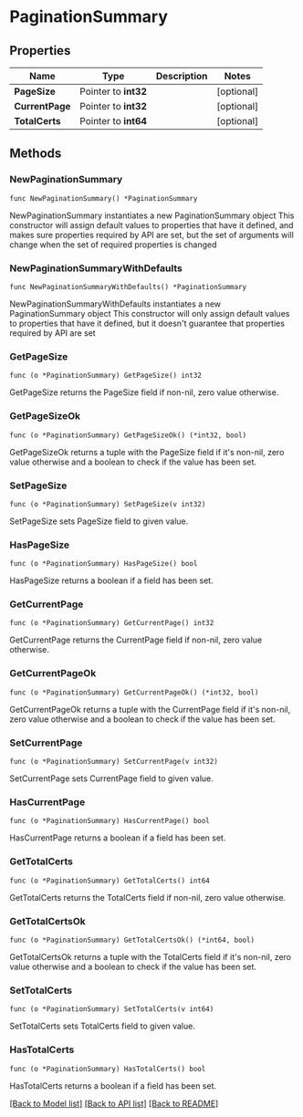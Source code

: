 # PaginationSummary

## Properties

Name | Type | Description | Notes
------------ | ------------- | ------------- | -------------
**PageSize** | Pointer to **int32** |  | [optional] 
**CurrentPage** | Pointer to **int32** |  | [optional] 
**TotalCerts** | Pointer to **int64** |  | [optional] 

## Methods

### NewPaginationSummary

`func NewPaginationSummary() *PaginationSummary`

NewPaginationSummary instantiates a new PaginationSummary object
This constructor will assign default values to properties that have it defined,
and makes sure properties required by API are set, but the set of arguments
will change when the set of required properties is changed

### NewPaginationSummaryWithDefaults

`func NewPaginationSummaryWithDefaults() *PaginationSummary`

NewPaginationSummaryWithDefaults instantiates a new PaginationSummary object
This constructor will only assign default values to properties that have it defined,
but it doesn't guarantee that properties required by API are set

### GetPageSize

`func (o *PaginationSummary) GetPageSize() int32`

GetPageSize returns the PageSize field if non-nil, zero value otherwise.

### GetPageSizeOk

`func (o *PaginationSummary) GetPageSizeOk() (*int32, bool)`

GetPageSizeOk returns a tuple with the PageSize field if it's non-nil, zero value otherwise
and a boolean to check if the value has been set.

### SetPageSize

`func (o *PaginationSummary) SetPageSize(v int32)`

SetPageSize sets PageSize field to given value.

### HasPageSize

`func (o *PaginationSummary) HasPageSize() bool`

HasPageSize returns a boolean if a field has been set.

### GetCurrentPage

`func (o *PaginationSummary) GetCurrentPage() int32`

GetCurrentPage returns the CurrentPage field if non-nil, zero value otherwise.

### GetCurrentPageOk

`func (o *PaginationSummary) GetCurrentPageOk() (*int32, bool)`

GetCurrentPageOk returns a tuple with the CurrentPage field if it's non-nil, zero value otherwise
and a boolean to check if the value has been set.

### SetCurrentPage

`func (o *PaginationSummary) SetCurrentPage(v int32)`

SetCurrentPage sets CurrentPage field to given value.

### HasCurrentPage

`func (o *PaginationSummary) HasCurrentPage() bool`

HasCurrentPage returns a boolean if a field has been set.

### GetTotalCerts

`func (o *PaginationSummary) GetTotalCerts() int64`

GetTotalCerts returns the TotalCerts field if non-nil, zero value otherwise.

### GetTotalCertsOk

`func (o *PaginationSummary) GetTotalCertsOk() (*int64, bool)`

GetTotalCertsOk returns a tuple with the TotalCerts field if it's non-nil, zero value otherwise
and a boolean to check if the value has been set.

### SetTotalCerts

`func (o *PaginationSummary) SetTotalCerts(v int64)`

SetTotalCerts sets TotalCerts field to given value.

### HasTotalCerts

`func (o *PaginationSummary) HasTotalCerts() bool`

HasTotalCerts returns a boolean if a field has been set.


[[Back to Model list]](../README.md#documentation-for-models) [[Back to API list]](../README.md#documentation-for-api-endpoints) [[Back to README]](../README.md)


